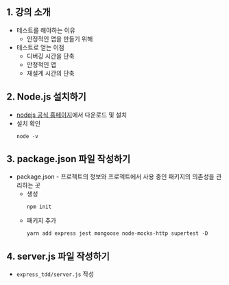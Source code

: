 ## 1. 강의 소개
* 테스트를 해야하는 이유
  * 안정적인 앱을 만들기 위해
* 테스트로 얻는 이점
  * 디버깅 시간을 단축
  * 안정적인 앱
  * 재설계 시간의 단축

## 2. Node.js 설치하기
* [nodejs 공식 홈페이지](https://nodejs.org/ko/)에서 다운로드 및 설치
* 설치 확인
  ```
  node -v
  ```

## 3. package.json 파일 작성하기
* package.json - 프로젝트의 정보와 프로젝트에서 사용 중인 패키지의 의존성을 관리하는 곳
  * 생성
    ```
    npm init
    ```
  * 패키지 추가
    ```
    yarn add express jest mongoose node-mocks-http supertest -D
    ```

## 4. server.js 파일 작성하기
* `express_tdd/server.js` 작성

